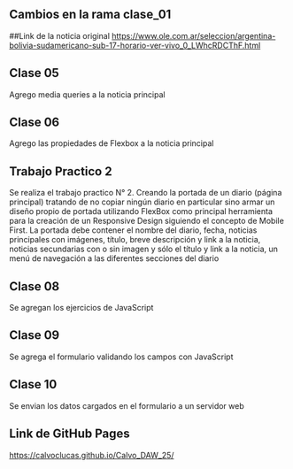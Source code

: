 ## Cambios en la rama clase_01
##Link de la noticia original
https://www.ole.com.ar/seleccion/argentina-bolivia-sudamericano-sub-17-horario-ver-vivo_0_LWhcRDCThF.html


## Clase 05
Agrego media queries a la noticia principal

## Clase 06
Agrego las propiedades de Flexbox a la noticia principal

## Trabajo Practico 2
Se realiza el trabajo practico N° 2. 
Creando la portada de un diario (página principal) tratando de no copiar ningún diario en particular sino armar un diseño propio de portada utilizando FlexBox como principal herramienta para la creación de un Responsive Design siguiendo el concepto de Mobile First. La portada debe contener el nombre del diario, fecha, noticias principales con imágenes, título, breve descripción y link a la noticia, noticias secundarias con o sin imagen y sólo el título y link a la noticia, un menú de navegación a las diferentes secciones del diario 

## Clase 08
Se agregan los ejercicios de JavaScript

## Clase 09
Se agrega el formulario validando los campos con JavaScript

## Clase 10
Se envian los datos cargados en el formulario a un servidor web 


## Link de GitHub Pages
https://calvoclucas.github.io/Calvo_DAW_25/

